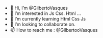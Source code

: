 - 👋 Hi, I’m @GilbertoVasques
- 👀 I’m interested in Js  Css. Html ...
- 🌱 I’m currently learning Html  Css  Js
- 💞️ I’m looking to collaborate on.
- 📫 How to reach me  :  @GilbertooVasques
<!---
GilbertoVasques/GilbertoVasques is a ✨ special ✨ repository because its `README.md` (this file) appears on your GitHub profile.
You can click the Preview link to take a look at your changes.
--->
